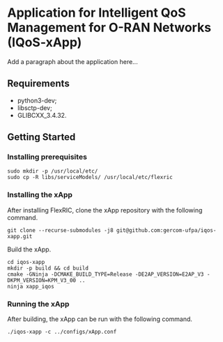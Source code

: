 # Application for Intelligent QoS Management for O-RAN Networks (IQoS-xApp)

Add a paragraph about the application here...

## Requirements

- python3-dev;
- libsctp-dev;
- GLIBCXX_3.4.32.

## Getting Started

### Installing prerequisites

```shell
sudo mkdir -p /usr/local/etc/
sudo cp -R libs/serviceModels/ /usr/local/etc/flexric
```

### Installing the xApp

After installing FlexRIC, clone the xApp repository with the following command.

```shell
git clone --recurse-submodules -j8 git@github.com:gercom-ufpa/iqos-xapp.git
```

Build the xApp.

```shell
cd iqos-xapp
mkdir -p build && cd build
cmake -GNinja -DCMAKE_BUILD_TYPE=Release -DE2AP_VERSION=E2AP_V3 -DKPM_VERSION=KPM_V3_00 ..
ninja xapp_iqos
```

### Running the xApp

After building, the xApp can be run with the following command.

```shell
./iqos-xapp -c ../configs/xApp.conf 
```
